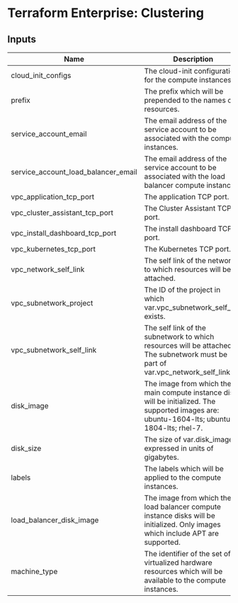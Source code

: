 # Terraform Enterprise: Clustering

## Inputs

| Name | Description | Type | Default | Required |
|------|-------------|------|---------|:-----:|
| cloud\_init\_configs | The cloud-init configurations for the compute instances. | `list(string)` | n/a | yes |
| prefix | The prefix which will be prepended to the names of resources. | `string` | n/a | yes |
| service\_account\_email | The email address of the service account to be associated with the compute instances. | `string` | n/a | yes |
| service\_account\_load\_balancer\_email | The email address of the service account to be associated with the load balancer compute instances. | `string` | n/a | yes |
| vpc\_application\_tcp\_port | The application TCP port. | `string` | n/a | yes |
| vpc\_cluster\_assistant\_tcp\_port | The Cluster Assistant TCP port. | `string` | n/a | yes |
| vpc\_install\_dashboard\_tcp\_port | The install dashboard TCP port. | `string` | n/a | yes |
| vpc\_kubernetes\_tcp\_port | The Kubernetes TCP port. | `string` | n/a | yes |
| vpc\_network\_self\_link | The self link of the network to which resources will be attached. | `string` | n/a | yes |
| vpc\_subnetwork\_project | The ID of the project in which var.vpc\_subnetwork\_self\_link exists. | `string` | n/a | yes |
| vpc\_subnetwork\_self\_link | The self link of the subnetwork to which resources will be attached. The subnetwork must be part of var.vpc\_network\_self\_link. | `string` | n/a | yes |
| disk\_image | The image from which the main compute instance disks will be initialized. The supported images are: ubuntu-1604-lts; ubuntu-1804-lts; rhel-7. | `string` | `"ubuntu-1804-lts"` | no |
| disk\_size | The size of var.disk\_image, expressed in units of gigabytes. | `number` | `40` | no |
| labels | The labels which will be applied to the compute instances. | `map(string)` | `{}` | no |
| load\_balancer\_disk\_image | The image from which the load balancer compute instance disks will be initialized. Only images which include APT are supported. | `string` | `"ubuntu-1804-lts"` | no |
| machine\_type | The identifier of the set of virtualized hardware resources which will be available to the compute instances. | `string` | `"n1-standard-8"` | no |

